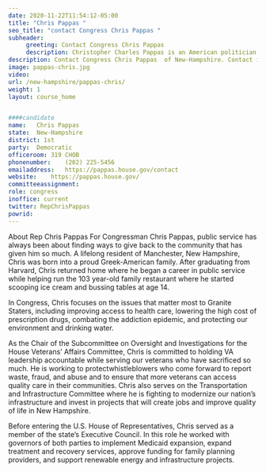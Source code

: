 ```yaml
---
date: 2020-11-22T11:54:12-05:00
title: "Chris Pappas "
seo_title: "contact Congress Chris Pappas "
subheader:
     greeting: Contact Congress Chris Pappas  
     description: Christopher Charles Pappas is an American politician and businessman who has been serving as the U.S. Representative for New Hampshire's 1st congressional district since 2019. He previously served on the New Hampshire Executive Council from 2013 to 2019, representing the 4th district.
description: Contact Congress Chris Pappas  of New-Hampshire. Contact information for Chris Pappas  includes email address, phone number, and mailing address.
image: pappas-chris.jpg
video: 
url: /new-hampshire/pappas-chris/
weight: 1
layout: course_home


####candidate
name:	Chris Pappas 
state:	New-Hampshire
district: 1st
party:	Democratic
officeroom:	319 CHOB
phonenumber:	(202) 225-5456
emailaddress:	https://pappas.house.gov/contact
website:	https://pappas.house.gov/
committeeassignment: 
role: congress
inoffice: current
twitter: RepChrisPappas
powrid: 
---
```


About Rep Chris Pappas 
For Congressman Chris Pappas, public service has always been about finding ways to give back to the community that has given him so much. A lifelong resident of Manchester, New Hampshire, Chris was born into a proud Greek-American family. After graduating from Harvard, Chris returned home where he began a career in public service while helping run the 103 year-old family restaurant where he started scooping ice cream and bussing tables at age 14.

In Congress, Chris focuses on the issues that matter most to Granite Staters, including improving access to health care, lowering the high cost of prescription drugs, combating the addiction epidemic, and protecting our environment and drinking water. 

As the Chair of the Subcommittee on Oversight and Investigations for the House Veterans’ Affairs Committee, Chris is committed to holding VA leadership accountable while serving our veterans who have sacrificed so much. He is working to protectwhistleblowers who come forward to report waste, fraud, and abuse and to ensure that more veterans can access quality care in their communities. Chris also serves on the Transportation and Infrastructure Committee where he is fighting to modernize our nation’s infrastructure and invest in projects that will create jobs and improve quality of life in New Hampshire. 

Before entering the U.S. House of Representatives, Chris served as a member of the state’s Executive Council. In this role he worked with governors of both parties to implement Medicaid expansion, expand treatment and recovery services, approve funding for family planning providers, and support renewable energy and infrastructure projects.